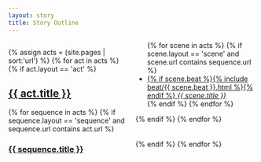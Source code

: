 ```yaml
---
layout: story
title: Story Outline
---
```



<div style="-webkit-column-count:2; -moz-column-count:2; column-count:2;">

{% assign acts = (site.pages | sort:'url') %}
{% for act in acts %}
  {% if act.layout == 'act' %}
    <section style="column-break-inside: avoid;">
    <h2><a href="{{ site.baseurl }}{{ act.url }}"><strong>{{ act.title }}</strong></a></h2>
    {% for sequence in acts %}
      {% if sequence.layout == 'sequence' and sequence.url contains act.url %}
        <h3><a href="{{ site.baseurl }}{{ sequence.url }}">{{ sequence.title }}</a></h3>
        <ul class="fa-ul">
        {% for scene in acts %}
          {% if scene.layout == 'scene' and scene.url contains sequence.url %}
            <li><a href="{{ site.baseurl }}{{ scene.url }}">
            <span class="beat">
            {% if scene.beat %}{% include beat/{{ scene.beat }}.html %}{% endif %}
            </span>
            <i>{{ scene.title }}</i></a></li>
          {% endif %}
          {% endfor %}
        </ul>
      {% endif %}
      {% endfor %}
      </section>
      <br>
      <br>
  {% endif %}
{% endfor %}

</div>








